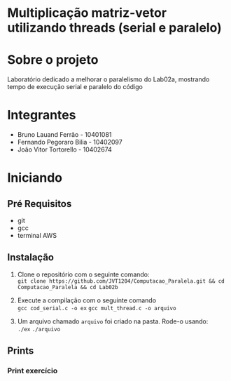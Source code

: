 # Multiplicação matriz-vetor utilizando threads (serial e paralelo)

# Sobre o projeto

Laboratório dedicado a melhorar o paralelismo do Lab02a, mostrando tempo de execução
serial e paralelo do código

# Integrantes

- Bruno Lauand Ferrão - 10401081
- Fernando Pegoraro Bilia - 10402097
- João Vitor Tortorello - 10402674

# Iniciando

## Pré Requisitos

- git
- gcc
- terminal AWS

## Instalação

1. Clone o repositório com o seguinte comando:\
`git clone https://github.com/JVT1204/Computacao_Paralela.git && cd Computacao_Paralela && cd Lab02b`

2. Execute a compilação com o seguinte comando\
`gcc cod_serial.c -o ex`
`gcc mult_thread.c -o arquivo`

3. Um arquivo chamado `arquivo` foi criado na pasta. Rode-o usando:\
`./ex`
`./arquivo`

## Prints

### Print exercício

